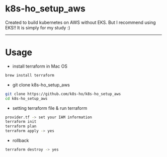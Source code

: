 # k8s-ho_setup_aws
Created to build kubernetes on AWS without EKS. But I recommend using EKS!! It is simply for my study :)

---
# Usage 
- install terraform in Mac OS
```bash
brew install terraform
```

  
- git clone k8s-ho_setup_aws
```bash
git clone https://github.com/k8s-ho/k8s-ho_setup_aws
cd k8s-ho_setup_aws
```

- setting terraform file & run terraform
```bash
provider.tf -> set your IAM information
terraform init
terraform plan
terraform apply -> yes
```

- rollback
```bash
terraform destroy -> yes
```
